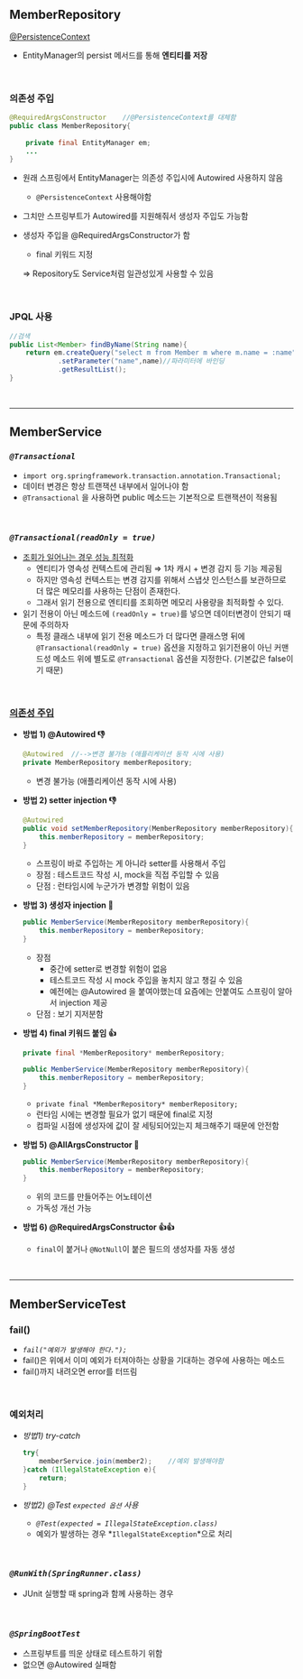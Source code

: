 ## MemberRepository

[@PersistenceContext](https://jaimemin.tistory.com/1898)

- EntityManager의 persist 메서드를 통해 **엔티티를 저장**

<br>

### 의존성 주입

```java
@RequiredArgsConstructor    //@PersistenceContext를 대체함
public class MemberRepository{
	
	private final EntityManager em;
	...
}
```

- 원래 스프링에서 EntityManager는 의존성 주입시에 Autowired 사용하지 않음
    - `@PersistenceContext` 사용해야함
- 그치만 스프링부트가 Autowired를 지원해줘서 생성자 주입도 가능함
- 생성자 주입을 @RequiredArgsConstructor가 함
    - final 키워드 지정
    
    ⇒ Repository도 Service처럼 일관성있게 사용할 수 있음
    

<br>

### JPQL 사용

```java
//검색
public List<Member> findByName(String name){
    return em.createQuery("select m from Member m where m.name = :name",Member.class)
            .setParameter("name",name)//파라미터에 바인딩
            .getResultList();
}
```

<br>

---

## MemberService

### *`@Transactional`*

- `import org.springframework.transaction.annotation.Transactional;`
- 데이터 변경은 항상 트랜잭션 내부에서 일어나야 함
- `@Transactional` 을 사용하면 public 메소드는 기본적으로 트랜잭션이 적용됨

<br>

### *`@Transactional(readOnly = true)`*

- [조회가 일어나는 경우 성능 최적화](https://willseungh0.tistory.com/75)
    - 엔티티가 영속성 컨텍스트에 관리됨 ⇒ 1차 캐시 + 변경 감지 등 기능 제공됨
    - 하지만 영속성 컨텍스트는 변경 감지를 위해서 스냅샷 인스턴스를 보관하므로 더 많은 메모리를 사용하는 단점이 존재한다.
    - 그래서 읽기 전용으로 엔티티를 조회하면 메모리 사용량을 최적화할 수 있다.
- 읽기 전용이 아닌 메소드에 `(readOnly = true)`를 넣으면 데이터변경이 안되기 때문에 주의하자
    - 특정 클래스 내부에 읽기 전용 메소드가 더 많다면 클래스명 뒤에 `@Transactional(readOnly = true)` 옵션을 지정하고 읽기전용이 아닌 커맨드성 메소드 위에 별도로 `@Transactional` 옵션을 지정한다. (기본값은 false이기 때문)

<br>

### [의존성 주입](https://velog.io/@developerjun0615/Spring-RequiredArgsConstructor-%EC%96%B4%EB%85%B8%ED%85%8C%EC%9D%B4%EC%85%98%EC%9D%84-%EC%82%AC%EC%9A%A9%ED%95%9C-%EC%83%9D%EC%84%B1%EC%9E%90-%EC%A3%BC%EC%9E%85)

- **방법 1) @Autowired 👎**
    
    ```java
    @Autowired  //-->변경 불가능 (애플리케이션 동작 시에 사용)
    private MemberRepository memberRepository;
    ```
    
    - 변경 불가능 (애플리케이션 동작 시에 사용)
- **방법 2) setter injection 👎**
    
    ```java
    @Autowired
    public void setMemberRepository(MemberRepository memberRepository){
        this.memberRepository = memberRepository;
    }
    ```
    
    - 스프링이 바로 주입하는 게 아니라 setter를 사용해서 주입
    - 장점 : 테스트코드 작성 시, mock을 직접 주입할 수 있음
    - 단점 : 런타임시에 누군가가 변경할 위험이 있음
- **방법 3) 생성자 injection 🤔**
    
    ```java
    public MemberService(MemberRepository memberRepository){
        this.memberRepository = memberRepository;
    }
    ```
    
    - 장점
        - 중간에 setter로 변경할 위험이 없음
        - 테스트코드 작성 시 mock 주입을 놓치지 않고 챙길 수 있음
        - 예전에는 @Autowired 을 붙여야했는데 요즘에는 안붙여도 스프링이 알아서 injection 제공
    - 단점 : 보기 지저분함
- **방법 4) final 키워드 붙임 👍**
    
    ```java
    private final *MemberRepository* memberRepository;
    
    public MemberService(MemberRepository memberRepository){
        this.memberRepository = memberRepository;
    }
    ```
    
    - `private final *MemberRepository* memberRepository;`
    - 런타임 시에는 변경할 필요가 없기 때문에 final로 지정
    - 컴파일 시점에 생성자에 값이 잘 세팅되어있는지 체크해주기 때문에 안전함
- **방법 5) @AllArgsConstructor 🤔**
    
    ```java
    public MemberService(MemberRepository memberRepository){
        this.memberRepository = memberRepository;
    }
    ```
    
    - 위의 코드를 만들어주는 어노테이션
    - 가독성 개선 가능
- **방법 6) @RequiredArgsConstructor 👍👍**
    - `final`이 붙거나 `@NotNull`이 붙은 필드의 생성자를 자동 생성

<br>

---

## MemberServiceTest

### fail()

- *`fail("예외가 발생해야 한다.");`*
- fail()은 위에서 이미 예외가 터져야하는 상황을 기대하는 경우에 사용하는 메소드
- fail()까지 내려오면 error를 터뜨림

<br>

### 예외처리

- *방법1) try-catch*
    
    ```java
    try{
        memberService.join(member2);    //예외 발생해야함
    }catch (IllegalStateException e){
        return;
    }
    ```
    
- *방법2) @Test `expected 옵션` 사용*
    - *`@Test(expected = IllegalStateException.class)`*
    - 예외가 발생하는 경우 *`IllegalStateException`*으로 처리
    

<br>

### *`@RunWith(SpringRunner.class)`*

- JUnit 실행할 때 spring과 함께 사용하는 경우

<br>

### *`@SpringBootTest`*

- 스프링부트를 띄운 상태로 테스트하기 위함
- 없으면 @Autowired 실패함
